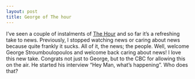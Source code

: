 ```yaml
---
layout: post
title: George of The hour
---
```

I’ve seen a couple of instalments of [The Hour](http://www.cbc.ca/thehour/) and so far it’s a refreshing take to news. Previously, I stopped watching news or caring about news because quite frankly it sucks. All of it, the news; the people. Well, welcome George Stroumboulopoulos and welcome back caring about news! I love this new take. Congrats not just to George, but to the CBC for allowing this on the air. He started his interview “Hey Man, what’s happening”. Who does that?
